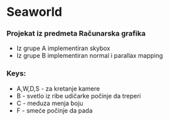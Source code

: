# Seaworld

### Projekat iz predmeta Računarska grafika

* Iz grupe A implementiran skybox
* Iz grupe B implementiran normal i parallax mapping

### Keys:

  * A,W,D,S - za kretanje kamere
  * B - svetlo iz ribe udičarke počinje da treperi
  * C - meduza menja boju
  * F - smeće počinje da pada

